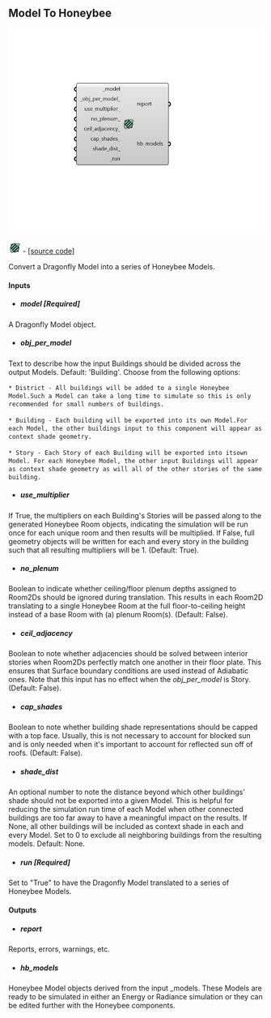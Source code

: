 ## Model To Honeybee

![](../../images/components/Model_To_Honeybee.png)

![](../../images/icons/Model_To_Honeybee.png) - [[source code]](https://github.com/ladybug-tools/dragonfly-grasshopper/blob/master/dragonfly_grasshopper/src//DF%20Model%20To%20Honeybee.py)


Convert a Dragonfly Model into a series of Honeybee Models. 



#### Inputs
* ##### model [Required]
A Dragonfly Model object. 
* ##### obj_per_model 
Text to describe how the input Buildings should be divided across the output Models. Default: 'Building'. Choose from the following options: 

    * District - All buildings will be added to a single Honeybee Model.Such a Model can take a long time to simulate so this is only recommended for small numbers of buildings. 

    * Building - Each building will be exported into its own Model.For each Model, the other buildings input to this component will appear as context shade geometry. 

    * Story - Each Story of each Building will be exported into itsown Model. For each Honeybee Model, the other input Buildings will appear as context shade geometry as will all of the other stories of the same building. 
* ##### use_multiplier 
If True, the multipliers on each Building's Stories will be passed along to the generated Honeybee Room objects, indicating the simulation will be run once for each unique room and then results will be multiplied. If False, full geometry objects will be written for each and every story in the building such that all resulting multipliers will be 1. (Default: True). 
* ##### no_plenum 
Boolean to indicate whether ceiling/floor plenum depths assigned to Room2Ds should be ignored during translation. This results in each Room2D translating to a single Honeybee Room at the full floor-to-ceiling height instead of a base Room with (a) plenum Room(s). (Default: False). 
* ##### ceil_adjacency 
Boolean to note whether adjacencies should be solved between interior stories when Room2Ds perfectly match one another in their floor plate. This ensures that Surface boundary conditions are used instead of Adiabatic ones. Note that this input has no effect when the _obj_per_model_ is Story. (Default: False). 
* ##### cap_shades 
Boolean to note whether building shade representations should be capped with a top face. Usually, this is not necessary to account for blocked sun and is only needed when it's important to account for reflected sun off of roofs. (Default: False). 
* ##### shade_dist 
An optional number to note the distance beyond which other buildings' shade should not be exported into a given Model. This is helpful for reducing the simulation run time of each Model when other connected buildings are too far away to have a meaningful impact on the results. If None, all other buildings will be included as context shade in each and every Model. Set to 0 to exclude all neighboring buildings from the resulting models. Default: None. 
* ##### run [Required]
Set to "True" to have the Dragonfly Model translated to a series of Honeybee Models. 

#### Outputs
* ##### report
Reports, errors, warnings, etc. 
* ##### hb_models
Honeybee Model objects derived from the input _models. These Models are ready to be simulated in either an Energy or Radiance simulation or they can be edited further with the Honeybee components. 
